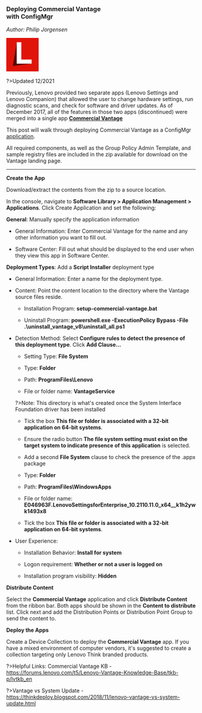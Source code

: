 ### Deploying Commercial Vantage <br> with ConfigMgr   <!-- {docsify-ignore} -->
*Author: Philip Jorgensen*

![](../img/guides/cv/cv_configmgr_deploy/cv.jpg)

?>Updated 12/2021

Previously, Lenovo provided two separate apps (Lenovo Settings and Lenovo Companion) that allowed the user to change hardware settings, run diagnostic scans, and check for software and driver updates.  As of December 2017, all of the features in those two apps (discontinued) were merged into a single app [**Commercial Vantage**](https://support.lenovo.com/solutions/hf003321)

This post will walk through deploying Commercial Vantage as a ConfigMgr [application](https://docs.microsoft.com/mem/configmgr/apps/deploy-use/create-applications).

All required components, as well as the Group Policy Admin Template, and sample registry files are included in the zip available for download on the Vantage landing page.

---

**Create the App**

Download/extract the contents from the zip to a source location.

In the console, navigate to **Software Library > Application Management > Applications**.  Click Create Application and set the following:

**General**: Manually specify the application information 

- General Information: Enter Commercial Vantage for the name and any other information you want to fill out. 

- Software Center:  Fill out what should be displayed to the end user when they view this app in 
Software Center.   

**Deployment Types**: Add a **Script Installer** deployment type

- General Information:  Enter a name for the deployment type.  

- Content: Point the content location to the directory where the Vantage source files reside.

    * Installation Program: **setup-commercial-vantage.bat**

    * Uninstall Program: **powershell.exe -ExecutionPolicy Bypass -File .\uninstall_vantage_v8\uninstall_all.ps1**

- Detection Method:  Select **Configure rules to detect the presence of this deployment type**.  Click **Add Clause...**

    * Setting Type: **File System**

    * Type: **Folder**

    * Path: **ProgramFiles\Lenovo**

    * File or folder name: **VantageService** 
    
    ?>Note: This directory is what's created once the System Interface Foundation driver has been installed

    * Tick the box **This file or folder is associated with a 32-bit application on 64-bit systems**.

    * Ensure the radio button **The file system setting must exist on the target system to indicate presence of this application** is selected.

    * Add a second **File System** clause to check the presence of the .appx package

    * Type: **Folder**

    * Path: **ProgramFiles\WindowsApps**

    * File or folder name: **E046963F.LenovoSettingsforEnterprise_10.2110.11.0_x64__k1h2ywk1493x8**

    * Tick the box **This file or folder is associated with a 32-bit application on 64-bit systems**.

- User Experience:
    * Installation Behavior: **Install for system**

    * Logon requirement: **Whether or not a user is logged on**

    * Installation program visibility: **Hidden**

**Distribute Content**

Select the **Commercial Vantage** application and click **Distribute Content** from the ribbon bar.  Both apps should be shown in the **Content to distribute** list.  Click next and add the Distribution Points or Distribution Point Group to send the content to.

**Deploy the Apps**

Create a Device Collection to deploy the **Commercial Vantage** app.  If you have a mixed environment of computer vendors, it's suggested to create a collection targeting only Lenovo Think branded products.

?>Helpful Links:
Commercial Vantage KB - https://forums.lenovo.com/t5/Lenovo-Vantage-Knowledge-Base/tkb-p/lvtkb_en

?>Vantage vs System Update - https://thinkdeploy.blogspot.com/2018/11/lenovo-vantage-vs-system-update.html
